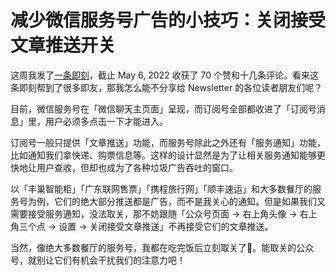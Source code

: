 # 减少微信服务号广告的小技巧：关闭接受文章推送开关


这周我发了[一条即刻](https://web.okjike.com/originalPost/626f7c131695134e22d289ad)，截止 May 6, 2022 收获了 70 个赞和十几条评论。看来这条即刻帮到了很多即友，那我怎么能不分享给 Newsletter 的各位读者朋友们呢？

目前，微信服务号在「微信聊天主页面」呈现，而订阅号全部都收进了「订阅号消息」里，用户必须多点击一下才能进入。

订阅号一般只提供「文章推送」功能，而服务号除此之外还有「服务通知」功能，比如通知我们拿快递、购票信息等。这样的设计显然是为了让相关服务通知能够更快地让用户查收，但却也成为了各种垃圾广告吞吐的窗口。

以「丰巢智能柜」「广东联网售票」「携程旅行网」「顺丰速运」和大多数餐厅的服务号为例，它们的绝大部分推送都是广告，而不是我关心的通知。但是如果我们又需要接受服务通知，没法取关，那不妨跟随「公众号页面 → 右上角头像 → 右上角三个点 → 设置 → 关闭接受文章推送」不再接受它们的文章推送。

当然，像绝大多数餐厅的服务号，我都在吃完饭后立刻取关了🌚。能取关的公众号，就别让它们有机会干扰我们的注意力吧！